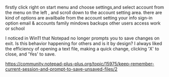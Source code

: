 firstly click right on start menu and choose settings,and select account from the menu on the left , and scroll down to the account setting area.
there are kind of options are availbaile from the account setting
your info
sign-in option
email & accounts
family
mindows backups
other users
access work or school

I noticed in Win11 that Notepad no longer prompts you to save changes on exit. 
Is this behavior happening for others and is it by design? 
I always liked the efficiency of opening a text file,
making a quick change, 
clicking 'X' to close, and 'Yes' to save.

https://community.notepad-plus-plus.org/topic/15975/keep-remember-current-session-and-prompt-to-save-unsaved-files/2

